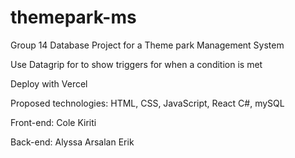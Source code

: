 # themepark-ms
Group 14 Database Project for a Theme park Management System

Use Datagrip for to show triggers for when a condition is met

Deploy with Vercel

Proposed technologies:
HTML, CSS, JavaScript, React
C#, mySQL

Front-end:
Cole
Kiriti

Back-end:
Alyssa
Arsalan
Erik
